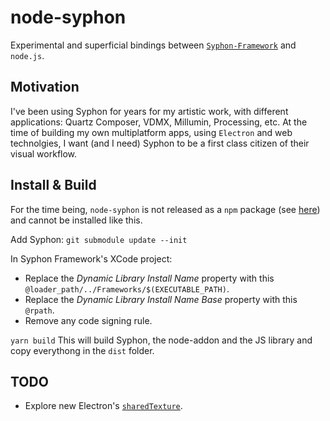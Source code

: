 # node-syphon

Experimental and superficial bindings between [`Syphon-Framework`](https://github.com/Syphon/Syphon-Framework) and `node.js`.

## Motivation

I've been using Syphon for years for my artistic work, with different applications: Quartz Composer, VDMX, Millumin, Processing, etc.
At the time of building my own multiplatform apps, using `Electron` and web technolgies, I want (and I need) Syphon to be a first class citizen of their visual workflow.

## Install & Build

For the time being, `node-syphon` is not released as a `npm` package (see [here](https://stackoverflow.com/questions/79384958/publish-a-npm-package-that-contains-a-cocoa-framework-build)) and cannot be installed like this.

Add Syphon:
`git submodule update --init`

In Syphon Framework's XCode project:

- Replace the _Dynamic Library Install Name_ property with this `@loader_path/../Frameworks/$(EXECUTABLE_PATH)`.
- Replace the _Dynamic Library Install Name Base_ property with this `@rpath`.
- Remove any code signing rule.

`yarn build`
This will build Syphon, the node-addon and the JS library and copy everythong in the `dist` folder.

## TODO

- Explore new Electron's [`sharedTexture`](https://www.electronjs.org/docs/latest/api/structures/offscreen-shared-texture).
